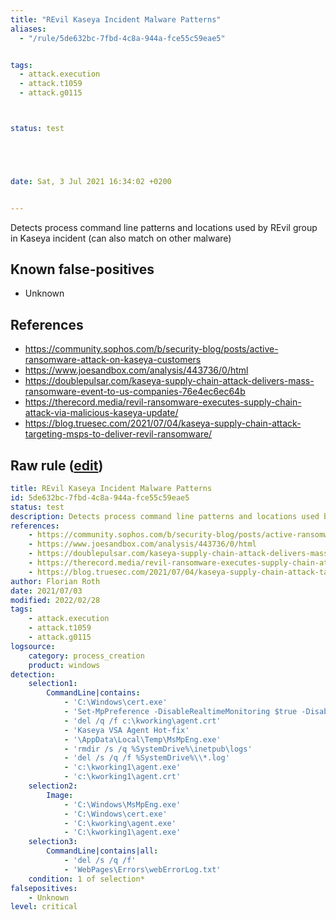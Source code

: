 ```yaml
---
title: "REvil Kaseya Incident Malware Patterns"
aliases:
  - "/rule/5de632bc-7fbd-4c8a-944a-fce55c59eae5"


tags:
  - attack.execution
  - attack.t1059
  - attack.g0115



status: test





date: Sat, 3 Jul 2021 16:34:02 +0200


---
```


Detects process command line patterns and locations used by REvil group in Kaseya incident (can also match on other malware)

<!--more-->


## Known false-positives

* Unknown



## References

* https://community.sophos.com/b/security-blog/posts/active-ransomware-attack-on-kaseya-customers
* https://www.joesandbox.com/analysis/443736/0/html
* https://doublepulsar.com/kaseya-supply-chain-attack-delivers-mass-ransomware-event-to-us-companies-76e4ec6ec64b
* https://therecord.media/revil-ransomware-executes-supply-chain-attack-via-malicious-kaseya-update/
* https://blog.truesec.com/2021/07/04/kaseya-supply-chain-attack-targeting-msps-to-deliver-revil-ransomware/


## Raw rule ([edit](https://github.com/SigmaHQ/sigma/edit/master/rules/windows/process_creation/proc_creation_win_apt_revil_kaseya.yml))
```yaml
title: REvil Kaseya Incident Malware Patterns
id: 5de632bc-7fbd-4c8a-944a-fce55c59eae5
status: test
description: Detects process command line patterns and locations used by REvil group in Kaseya incident (can also match on other malware)
references:
    - https://community.sophos.com/b/security-blog/posts/active-ransomware-attack-on-kaseya-customers
    - https://www.joesandbox.com/analysis/443736/0/html
    - https://doublepulsar.com/kaseya-supply-chain-attack-delivers-mass-ransomware-event-to-us-companies-76e4ec6ec64b
    - https://therecord.media/revil-ransomware-executes-supply-chain-attack-via-malicious-kaseya-update/
    - https://blog.truesec.com/2021/07/04/kaseya-supply-chain-attack-targeting-msps-to-deliver-revil-ransomware/
author: Florian Roth
date: 2021/07/03
modified: 2022/02/28
tags:
    - attack.execution
    - attack.t1059
    - attack.g0115
logsource:
    category: process_creation
    product: windows
detection:
    selection1:
        CommandLine|contains:
            - 'C:\Windows\cert.exe'
            - 'Set-MpPreference -DisableRealtimeMonitoring $true -DisableIntrusionPreventionSystem $true -DisableIOAVProtection $true -DisableScriptScanning $true -EnableControlledFolderAccess Disabled -EnableNetworkProtection AuditMode -Force -MAPSReporting Disabled'
            - 'del /q /f c:\kworking\agent.crt'
            - 'Kaseya VSA Agent Hot-fix'
            - '\AppData\Local\Temp\MsMpEng.exe'
            - 'rmdir /s /q %SystemDrive%\inetpub\logs'
            - 'del /s /q /f %SystemDrive%\\*.log'
            - 'c:\kworking1\agent.exe'
            - 'c:\kworking1\agent.crt'
    selection2:
        Image:
            - 'C:\Windows\MsMpEng.exe'
            - 'C:\Windows\cert.exe'
            - 'C:\kworking\agent.exe'
            - 'C:\kworking1\agent.exe'
    selection3:
        CommandLine|contains|all:
            - 'del /s /q /f'
            - 'WebPages\Errors\webErrorLog.txt'
    condition: 1 of selection*
falsepositives:
    - Unknown
level: critical

```
